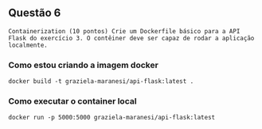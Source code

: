 ## Questão 6

`Containerization (10 pontos) Crie um Dockerfile básico para a API Flask do exercício 3. O contêiner deve ser capaz de rodar a aplicação localmente.
`

### Como estou criando a imagem docker

```
docker build -t graziela-maranesi/api-flask:latest .
```

### Como executar o container local

```
docker run -p 5000:5000 graziela-maranesi/api-flask:latest
```
